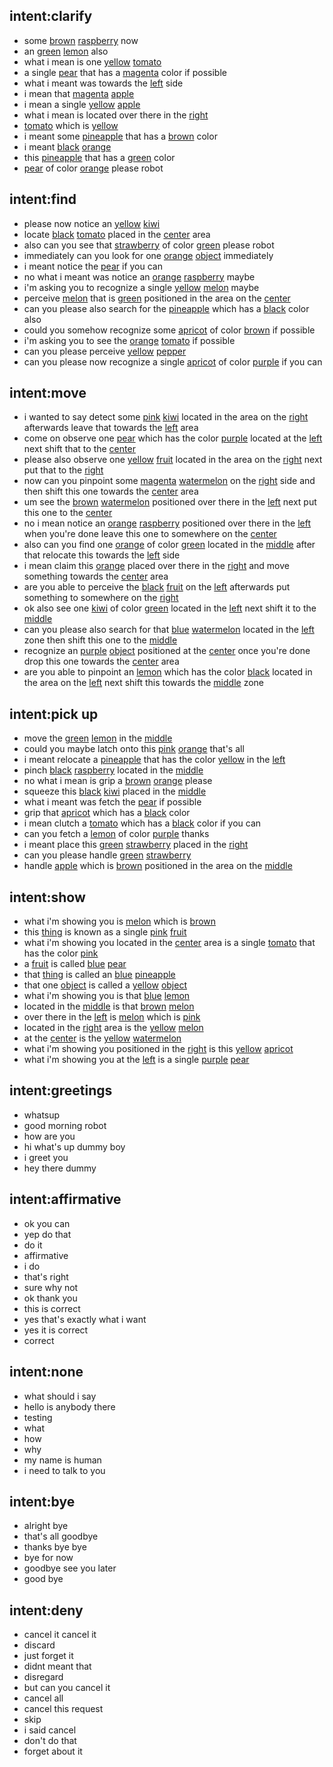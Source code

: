 ## intent:clarify
- some [brown](object_color) [raspberry](object_name) now
- an [green](object_color) [lemon](object_name) also
- what i mean is one [yellow](object_color) [tomato](object_name)
- a single [pear](object_name) that has a [magenta](object_color) color if possible
- what i meant was towards the [left](placement) side
- i mean that [magenta](object_color) [apple](object_name)
- i mean a single [yellow](object_color) [apple](object_name)
- what i mean is located over there in the [right](placement)
- [tomato](object_name) which is [yellow](object_color)
- i meant some [pineapple](object_name) that has a [brown](object_color) color
- i meant [black](object_color) [orange](object_name)
- this [pineapple](object_name) that has a [green](object_color) color
- [pear](object_name) of color [orange](object_color) please robot

## intent:find
- please now notice an [yellow](object_color) [kiwi](object_name)
- locate [black](object_color) [tomato](object_name) placed in the [center](placement) area
- also can you see that [strawberry](object_name) of color [green](object_color) please robot
- immediately can you look for one [orange](object_color) [object](undefined_object) immediately
- i meant notice the [pear](object_name) if you can
- no what i meant was notice an [orange](object_color) [raspberry](object_name) maybe
- i'm asking you to recognize a single [yellow](object_color) [melon](object_name) maybe
- perceive [melon](object_name) that is [green](object_color) positioned in the area on the [center](placement)
- can you please also search for the [pineapple](object_name) which has a [black](object_color) color also
- could you somehow recognize some [apricot](object_name) of color [brown](object_color) if possible
- i'm asking you to see the [orange](object_color) [tomato](object_name) if possible
- can you please perceive [yellow](object_color) [pepper](object_name)
- can you please now recognize a single [apricot](object_name) of color [purple](object_color) if you can

## intent:move
- i wanted to say detect some [pink](object_color) [kiwi](object_name) located in the area on the [right](placement) afterwards leave that towards the [left](placement) area
- come on observe one [pear](object_name) which has the color [purple](object_color) located at the [left](placement) next shift that to the [center](placement)
- please also observe one [yellow](object_color) [fruit](undefined_object) located in the area on the [right](placement) next put that to the [right](placement)
- now can you pinpoint some [magenta](object_color) [watermelon](object_name) on the [right](placement) side and then shift this one towards the [center](placement) area
- um see the [brown](object_color) [watermelon](object_name) positioned over there in the [left](placement) next put this one to the [center](placement)
- no i mean notice an [orange](object_color) [raspberry](object_name) positioned over there in the [left](placement) when you're done leave this one to somewhere on the [center](placement)
- also can you find one [orange](object_name) of color [green](object_color) located in the [middle](placement) after that relocate this towards the [left](placement) side
- i mean claim this [orange](object_name) placed over there in the [right](placement) and move something towards the [center](placement) area
- are you able to perceive the [black](object_color) [fruit](undefined_object) on the [left](placement) afterwards put something to somewhere on the [right](placement)
- ok also see one [kiwi](object_name) of color [green](object_color) located in the [left](placement) next shift it to the [middle](placement)
- can you please also search for that [blue](object_color) [watermelon](object_name) located in the [left](placement) zone then shift this one to the [middle](placement)
- recognize an [purple](object_color) [object](undefined_object) positioned at the [center](placement) once you're done drop this one towards the [center](placement) area
- are you able to pinpoint an [lemon](object_name) which has the color [black](object_color) located in the area on the [left](placement) next shift this towards the [middle](placement) zone

## intent:pick up
- move the [green](object_color) [lemon](object_name) in the [middle](placement)
- could you maybe latch onto this [pink](object_color) [orange](object_name) that's all
- i meant relocate a [pineapple](object_name) that has the color [yellow](object_color) in the [left](placement)
- pinch [black](object_color) [raspberry](object_name) located in the [middle](placement)
- no what i mean is grip a [brown](object_color) [orange](object_name) please
- squeeze this [black](object_color) [kiwi](object_name) placed in the [middle](placement)
- what i meant was fetch the [pear](object_name) if possible
- grip that [apricot](object_name) which has a [black](object_color) color
- i mean clutch a [tomato](object_name) which has a [black](object_color) color if you can
- can you fetch a [lemon](object_name) of color [purple](object_color) thanks
- i meant place this [green](object_color) [strawberry](object_name) placed in the [right](placement)
- can you please handle [green](object_color) [strawberry](object_name)
- handle [apple](object_name) which is [brown](object_color) positioned in the area on the [middle](placement)

## intent:show
- what i'm showing you is [melon](object_name) which is [brown](object_color)
- this [thing](undefined_object) is known as a single [pink](object_color) [fruit](undefined_object)
- what i'm showing you located in the [center](placement) area is a single [tomato](object_name) that has the color [pink](object_color)
- a [fruit](undefined_object) is called [blue](object_color) [pear](object_name)
- that [thing](undefined_object) is called an [blue](object_color) [pineapple](object_name)
- that one [object](undefined_object) is called a [yellow](object_color) [object](undefined_object)
- what i'm showing you is that [blue](object_color) [lemon](object_name)
- located in the [middle](placement) is that [brown](object_color) [melon](object_name)
- over there in the [left](placement) is [melon](object_name) which is [pink](object_color)
- located in the [right](placement) area is the [yellow](object_color) [melon](object_name)
- at the [center](placement) is the [yellow](object_color) [watermelon](object_name)
- what i'm showing you positioned in the [right](placement) is this [yellow](object_color) [apricot](object_name)
- what i'm showing you at the [left](placement) is a single [purple](object_color) [pear](object_name)

## intent:greetings
- whatsup
- good morning robot
- how are you
- hi what's up dummy boy
- i greet you
- hey there dummy

## intent:affirmative
- ok you can
- yep do that
- do it
- affirmative
- i do
- that's right
- sure why not
- ok thank you
- this is correct
- yes that's exactly what i want
- yes it is correct
- correct

## intent:none
- what should i say
- hello is anybody there
- testing
- what
- how
- why
- my name is human
- i need to talk to you

## intent:bye
- alright bye
- that's all goodbye
- thanks bye bye
- bye for now
- goodbye see you later
- good bye

## intent:deny
- cancel it cancel it
- discard
- just forget it
- didnt meant that
- disregard
- but can you cancel it
- cancel all
- cancel this request
- skip
- i said cancel
- don't do that
- forget about it
